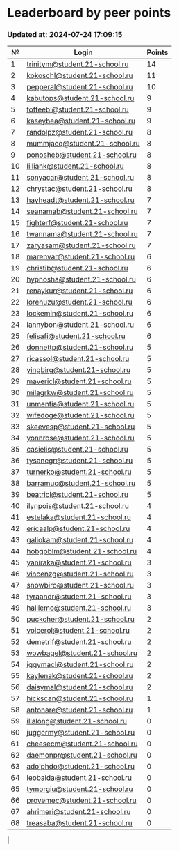 # Leaderboard by peer points

### Updated at: 2024-07-24 17:09:15

| № | Login | Points |
|---|-------|--------|
|1|trinitym@student.21-school.ru|14|
|2|kokoschl@student.21-school.ru|11|
|3|pepperal@student.21-school.ru|10|
|4|kabutops@student.21-school.ru|9|
|5|toffeebl@student.21-school.ru|9|
|6|kaseybea@student.21-school.ru|9|
|7|randolpz@student.21-school.ru|8|
|8|mummjacq@student.21-school.ru|8|
|9|ponosheb@student.21-school.ru|8|
|10|lilliank@student.21-school.ru|8|
|11|sonyacar@student.21-school.ru|8|
|12|chrystac@student.21-school.ru|8|
|13|hayheadt@student.21-school.ru|7|
|14|seanamab@student.21-school.ru|7|
|15|fighterf@student.21-school.ru|7|
|16|twannama@student.21-school.ru|7|
|17|zaryasam@student.21-school.ru|7|
|18|marenvar@student.21-school.ru|6|
|19|christib@student.21-school.ru|6|
|20|hypnosha@student.21-school.ru|6|
|21|renaykur@student.21-school.ru|6|
|22|lorenuzu@student.21-school.ru|6|
|23|lockemin@student.21-school.ru|6|
|24|lannybon@student.21-school.ru|6|
|25|felisafi@student.21-school.ru|6|
|26|donnettp@student.21-school.ru|5|
|27|ricassol@student.21-school.ru|5|
|28|yingbirg@student.21-school.ru|5|
|29|mavericl@student.21-school.ru|5|
|30|milagrkw@student.21-school.ru|5|
|31|unmentia@student.21-school.ru|5|
|32|wifedoge@student.21-school.ru|5|
|33|skeevesp@student.21-school.ru|5|
|34|yonnrose@student.21-school.ru|5|
|35|casielis@student.21-school.ru|5|
|36|tysanegr@student.21-school.ru|5|
|37|turnerko@student.21-school.ru|5|
|38|barramuc@student.21-school.ru|5|
|39|beatricl@student.21-school.ru|5|
|40|ilynpois@student.21-school.ru|4|
|41|estelaka@student.21-school.ru|4|
|42|ericaalp@student.21-school.ru|4|
|43|galiokam@student.21-school.ru|4|
|44|hobgoblm@student.21-school.ru|4|
|45|yaniraka@student.21-school.ru|3|
|46|vincenzg@student.21-school.ru|3|
|47|snowbiro@student.21-school.ru|3|
|48|tyraandr@student.21-school.ru|3|
|49|halliemo@student.21-school.ru|3|
|50|puckcher@student.21-school.ru|2|
|51|voicerol@student.21-school.ru|2|
|52|demetrif@student.21-school.ru|2|
|53|wowbagel@student.21-school.ru|2|
|54|iggymacl@student.21-school.ru|2|
|55|kaylenak@student.21-school.ru|2|
|56|daisymal@student.21-school.ru|2|
|57|hickscan@student.21-school.ru|1|
|58|antonare@student.21-school.ru|1|
|59|illalong@student.21-school.ru|0|
|60|juggermy@student.21-school.ru|0|
|61|cheesecm@student.21-school.ru|0|
|62|daemonpr@student.21-school.ru|0|
|63|adolphdo@student.21-school.ru|0|
|64|leobalda@student.21-school.ru|0|
|65|tymorgiu@student.21-school.ru|0|
|66|provemec@student.21-school.ru|0|
|67|ahrimeri@student.21-school.ru|0|
|68|treasaba@student.21-school.ru|0|
|
